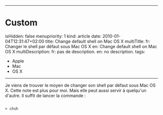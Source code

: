 -----

# Custom 
isHidden:       false
menupriority:   1
kind:           article
date:           2010-01-04T12:31:47+02:00
title: Change default shell on Mac OS X
multiTitle: 
    fr: Changer le shell par défaut sous Mac OS X
    en: Change default shell on Mac OS X
multiDescription:
    fr: pas de description.
    en: no description.
tags:
  - Apple
  - Mac
  - OS X

-----

Je viens de trouver le moyen de changer son shell par défaut sous Mac OS X. Cette note est plus pour moi. Mais elle peut aussi servir à quelqu'un d'autre. Il suffit de lancer la commande : 


<div><code class="zsh">
> chsh
</code></div>
